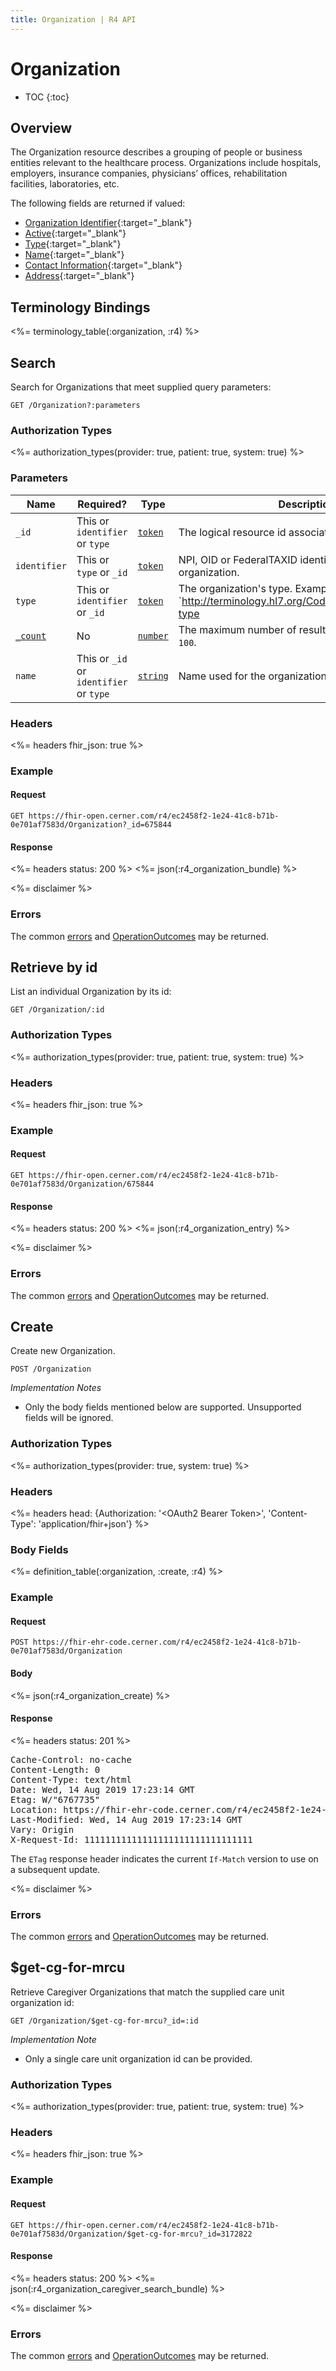 ```yaml
---
title: Organization | R4 API
---
```


# Organization

* TOC
{:toc}

## Overview

The Organization resource describes a grouping of people or business entities relevant to the healthcare process.  Organizations include hospitals, employers, insurance companies, physicians’ offices, rehabilitation facilities, laboratories, etc.

The following fields are returned if valued:

* [Organization Identifier](https://hl7.org/fhir/r4/organization-definitions.html#Organization.identifier){:target="_blank"}
* [Active](https://hl7.org/fhir/r4/organization-definitions.html#Organization.active){:target="_blank"}
* [Type](https://hl7.org/fhir/r4/organization-definitions.html#Organization.type){:target="_blank"}
* [Name](https://hl7.org/fhir/r4/organization-definitions.html#Organization.name){:target="_blank"}
* [Contact Information](https://hl7.org/fhir/r4/organization-definitions.html#Organization.telecom){:target="_blank"}
* [Address](https://hl7.org/fhir/r4/organization-definitions.html#Organization.address){:target="_blank"}

## Terminology Bindings

<%= terminology_table(:organization, :r4) %>

## Search

Search for Organizations that meet supplied query parameters:

    GET /Organization?:parameters

### Authorization Types

<%= authorization_types(provider: true, patient: true, system: true) %>

### Parameters

 Name        | Required?                               | Type       | Description
-------------|-----------------------------------------|------------|----------------------------------------------------------
 `_id`       | This or `identifier` or `type`          | [`token`]  | The logical resource id associated with the resource.
 `identifier`| This or `type` or `_id`                 | [`token`]  | NPI, OID or FederalTAXID identifier for the organization.
 `type`      | This or `identifier` or `_id`           | [`token`]  | The organization's type. Example: `http://terminology.hl7.org/CodeSystem/organization-type|govt`
 [`_count`]  | No                                      | [`number`] | The maximum number of results to return. Defaults to `100`.
 `name`      | This or `_id` or `identifier` or `type` | [`string`] | Name used for the organization.

### Headers

<%= headers fhir_json: true %>

### Example

#### Request

    GET https://fhir-open.cerner.com/r4/ec2458f2-1e24-41c8-b71b-0e701af7583d/Organization?_id=675844

#### Response

<%= headers status: 200 %>
<%= json(:r4_organization_bundle) %>

<%= disclaimer %>

### Errors

The common [errors] and [OperationOutcomes] may be returned.

[`string`]: https://hl7.org/fhir/R4/search.html#string

## Retrieve by id

List an individual Organization by its id:

    GET /Organization/:id

### Authorization Types

<%= authorization_types(provider: true, patient: true, system: true) %>

### Headers

<%= headers fhir_json: true %>

### Example

#### Request

    GET https://fhir-open.cerner.com/r4/ec2458f2-1e24-41c8-b71b-0e701af7583d/Organization/675844

#### Response

<%= headers status: 200 %>
<%= json(:r4_organization_entry) %>

<%= disclaimer %>

### Errors

The common [errors] and [OperationOutcomes] may be returned.

## Create

Create new Organization.

    POST /Organization

_Implementation Notes_

* Only the body fields mentioned below are supported. Unsupported fields will be ignored.

### Authorization Types

<%= authorization_types(provider: true, system: true) %>

### Headers

<%= headers head: {Authorization: '&lt;OAuth2 Bearer Token>', 'Content-Type': 'application/fhir+json'} %>

### Body Fields

<%= definition_table(:organization, :create, :r4) %>

### Example

#### Request

    POST https://fhir-ehr-code.cerner.com/r4/ec2458f2-1e24-41c8-b71b-0e701af7583d/Organization

#### Body

<%= json(:r4_organization_create) %>

#### Response

<%= headers status: 201 %>
<pre class="terminal">
Cache-Control: no-cache
Content-Length: 0
Content-Type: text/html
Date: Wed, 14 Aug 2019 17:23:14 GMT
Etag: W/"6767735"
Location: https://fhir-ehr-code.cerner.com/r4/ec2458f2-1e24-41c8-b71b-0e701af7583d/Organization/6767735
Last-Modified: Wed, 14 Aug 2019 17:23:14 GMT
Vary: Origin
X-Request-Id: 11111111111111111111111111111111
</pre>

The `ETag` response header indicates the current `If-Match` version to use on a subsequent update.

<%= disclaimer %>

### Errors

The common [errors] and [OperationOutcomes] may be returned.

## $get-cg-for-mrcu

Retrieve Caregiver Organizations that match the supplied care unit organization id:
 
    GET /Organization/$get-cg-for-mrcu?_id=:id

_Implementation Note_

* Only a single care unit organization id can be provided.

### Authorization Types

<%= authorization_types(provider: true, patient: true, system: true) %>

### Headers

<%= headers fhir_json: true %>

### Example

#### Request

    GET https://fhir-open.cerner.com/r4/ec2458f2-1e24-41c8-b71b-0e701af7583d/Organization/$get-cg-for-mrcu?_id=3172822

#### Response

<%= headers status: 200 %>
<%= json(:r4_organization_caregiver_search_bundle) %>

<%= disclaimer %>

### Errors

The common [errors] and [OperationOutcomes] may be returned.

[`_count`]: https://hl7.org/fhir/r4/search.html#count
[`token`]: http://hl7.org/fhir/r4/search.html#token
[`number`]: https://hl7.org/fhir/r4/search.html#number
[errors]: ../../#client-errors
[OperationOutcomes]: ../../#operation-outcomes
